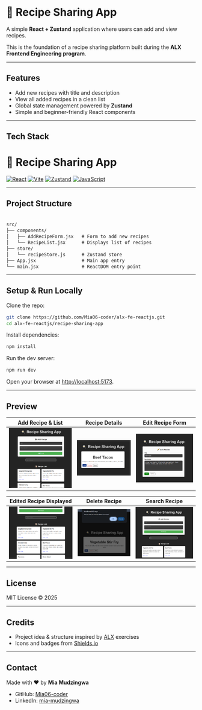 # 🍳 Recipe Sharing App

A simple **React + Zustand** application where users can add and view recipes.

This is the foundation of a recipe sharing platform built during the **ALX Frontend Engineering program**.

---

## Features

- Add new recipes with title and description
- View all added recipes in a clean list
- Global state management powered by **Zustand**
- Simple and beginner-friendly React components

---

## Tech Stack

# 🍳 Recipe Sharing App

[![React](https://img.shields.io/badge/React-20232A?style=for-the-badge&logo=react&logoColor=61DAFB)](https://react.dev/)
[![Vite](https://img.shields.io/badge/Vite-646CFF?style=for-the-badge&logo=vite&logoColor=FFD62E)](https://vitejs.dev/)
[![Zustand](https://img.shields.io/badge/Zustand-000000?style=for-the-badge&logo=react&logoColor=white)](https://github.com/pmndrs/zustand)
[![JavaScript](https://img.shields.io/badge/JavaScript-ES6+-F7DF1E?style=for-the-badge&logo=javascript&logoColor=black)](https://developer.mozilla.org/en-US/docs/Web/JavaScript)

---

## Project Structure

```

src/
├── components/
│   ├── AddRecipeForm.jsx   # Form to add new recipes
│   └── RecipeList.jsx      # Displays list of recipes
├── store/
│   └── recipeStore.js      # Zustand store
├── App.jsx                 # Main app entry
└── main.jsx                # ReactDOM entry point

```

---

## Setup & Run Locally

Clone the repo:

```bash
git clone https://github.com/Mia06-coder/alx-fe-reactjs.git
cd alx-fe-reactjs/recipe-sharing-app
```

Install dependencies:

```bash
npm install
```

Run the dev server:

```bash
npm run dev
```

Open your browser at [http://localhost:5173](http://localhost:5173).

---

## Preview

| Add Recipe & List                                                  | Recipe Details                                        | Edit Recipe Form                                      |
| ------------------------------------------------------------------ | ----------------------------------------------------- | ----------------------------------------------------- |
| ![AddRecipeForm + RecipeList](./src/assets/images/screenshot2.png) | ![RecipeDetails](./src/assets/images/screenshot3.png) | ![EditRecipeForm](./src/assets/images/screenshot.png) |

| Edited Recipe Displayed                                         | Delete Recipe                                        | Search Recipe                                                 |
| --------------------------------------------------------------- | ---------------------------------------------------- | ------------------------------------------------------------- |
| ![Edited Recipe Displayed](./src/assets/images/screenshot4.png) | ![DeleteRecipe](./src/assets/images/screenshot5.png) | ![SarchBar + RecipeList](./src/assets/images/screenshot6.png) |

---

## License

MIT License © 2025

---

## Credits

- Project idea & structure inspired by [ALX](https://www.alxafrica.com/) exercises
- Icons and badges from [Shields.io](https://shields.io/)

---

## Contact

Made with ❤️ by **Mia Mudzingwa**

- GitHub: [Mia06-coder](https://github.com/Mia06-coder)
- LinkedIn: [mia-mudzingwa](https://www.linkedin.com/in/mia-mudzingwa)
